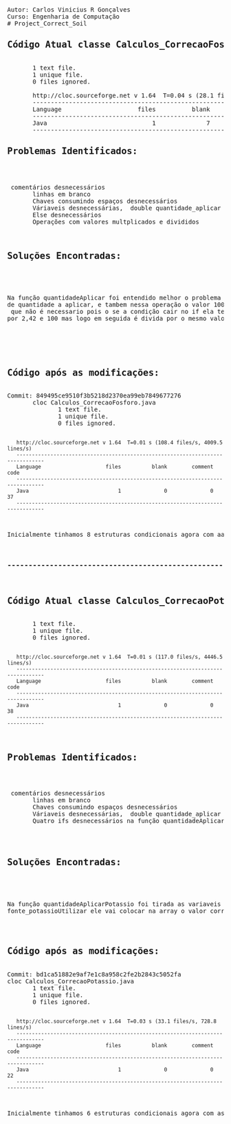 <!DOCTYPE html>
<pre>
Autor: Carlos Vinicius R Gonçalves
Curso: Engenharia de Computação
# Project_Correct_Soil
<h2>Código Atual classe Calculos_CorrecaoFosforo</h2>
       1 text file.
       1 unique file.
       0 files ignored.

       http://cloc.sourceforge.net v 1.64  T=0.04 s (28.1 files/s, 1741.7 lines/s)
       -------------------------------------------------------------------------------
       Language                     files          blank        comment           code
       -------------------------------------------------------------------------------
       Java                             1              7              2             53
       -------------------------------------------------------------------------------
<h2>Problemas Identificados:</h2>
      <p> comentários desnecessários
       linhas em branco
       Chaves consumindo espaços desnecessários
       Váriaveis desnecessárias,  double quantidade_aplicar ,teor_p2O5, mmb24.
       Else desnecessários
       Operações com valores multplicados e divididos</p>
<h2>Soluções Encontradas:</h2>
<pre>
       <p>Na função quantidadeAplicar foi entendido melhor o problema e foi observado que o else não é necessário já que se não cair na condição if, o codigo deve retornar mesmo a operacão <br>de quantidade a aplicar, e tambem nessa operação o valor 100 é multiplicado e dividio assim desnecessário.Em seguida na  função superfosfato_Simples tem um Else <br> que não é necessario pois o se a condição cair no if ela tem um retorno assim não é preciso de um else. Nessa mesma função é possível ver a variavel mmb24 é multiplicada <br>por 2,42 e 100 mas logo em seguida é divida por o mesmo valor assim não é necessário este valor, está variavel será excluida tbm pois o codigo dela pode ser colocado direto.<br> </p></pre>

<h2>Código após as modificações:</h2>
Commit: 849495ce9510f3b5218d2370ea99eb7849677276
       cloc Calculos_CorrecaoFosforo.java
              1 text file.
              1 unique file.
              0 files ignored.

       http://cloc.sourceforge.net v 1.64  T=0.01 s (108.4 files/s, 4009.5 lines/s)
       -------------------------------------------------------------------------------
       Language                     files          blank        comment           code
       -------------------------------------------------------------------------------
       Java                             1              0              0             37
       -------------------------------------------------------------------------------
<p>Inicialmente tinhamos 8 estruturas condicionais agora com aas modificações caiu para 6</p>
<h3>-----------------------------------------------------------------------------------------------</h3>
<h2>Código Atual classe Calculos_CorrecaoPotassio</h2>
       1 text file.
       1 unique file.
       0 files ignored.

       http://cloc.sourceforge.net v 1.64  T=0.01 s (117.0 files/s, 4446.5 lines/s)
       -------------------------------------------------------------------------------
       Language                     files          blank        comment           code
       -------------------------------------------------------------------------------
       Java                             1              0              0             38
       -------------------------------------------------------------------------------

<h2>Problemas Identificados:</h2>
      <p> comentários desnecessários
       linhas em branco
       Chaves consumindo espaços desnecessários
       Váriaveis desnecessárias,  double quantidade_aplicar ,k_adicionar
       Quatro ifs desnecessários na função quantidadeAplicarPotassio</p>

<h2>Soluções Encontradas:</h2>
<pre>
       <p>Na função quantidadeAplicarPotassio foi tirada as variaveis double quantidade_aplicar ,k_adicional, no lugar do if foi colocada uma array, que dependendo da <br>fonte_potassioUtilizar ele vai colocar na array o valor correto a fazer </p></pre>
<h2>Código após as modificações:</h2>
Commit: bd1ca51882e9af7e1c8a958c2fe2b2843c5052fa
cloc Calculos_CorrecaoPotassio.java
       1 text file.
       1 unique file.
       0 files ignored.

       http://cloc.sourceforge.net v 1.64  T=0.03 s (33.1 files/s, 728.8 lines/s)
       -------------------------------------------------------------------------------
       Language                     files          blank        comment           code
       -------------------------------------------------------------------------------
       Java                             1              0              0             22
       -------------------------------------------------------------------------------
<p>Inicialmente tinhamos 6 estruturas condicionais agora com as modificações caiu para 2</p>

 <pre>
</html>
